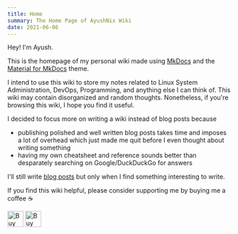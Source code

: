 ```yaml
---
title: Home
summary: The Home Page of AyushNix Wiki
date: 2021-06-06
---
```


Hey! I'm Ayush.

This is the homepage of my personal wiki made using [MkDocs](https://www.mkdocs.org) and the
[Material for MkDocs](https://squidfunk.github.io/mkdocs-material/) theme.

I intend to use this wiki to store my notes related to Linux System Administration, DevOps,
Programming, and anything else I can think of. This wiki may contain disorganized and random
thoughts. Nonetheless, if you're browsing this wiki, I hope you find it useful.

I decided to focus more on writing a wiki instead of blog posts because

- publishing polished and well written blog posts takes time and imposes a lot of overhead which
  just made me quit before I even thought about writing something
- having my own cheatsheet and reference sounds better than desparately searching on
  Google/DuckDuckGo for answers

I'll still write [blog posts](https://blog.ayushnix.com) but only when I find something interesting
to write.

If you find this wiki helpful, please consider supporting me by buying me a coffee :coffee:

<a href='https://www.buymeacoffee.com/ayushnix' target='_blank' rel="noopener"><img height='36' style='border:0px;height:36px;' src='https://cdn.buymeacoffee.com/buttons/default-blue.png' border='0' alt='Buy Me a Coffee at buymeacoffee.com' /></a>
<a href='https://ko-fi.com/O5O64SQ4C' target='_blank' rel="noopener"><img height='36' style='border:0px;height:36px;' src='https://cdn.ko-fi.com/cdn/kofi1.png?v=2' border='0' alt='Buy Me a Coffee at ko-fi.com' /></a>

